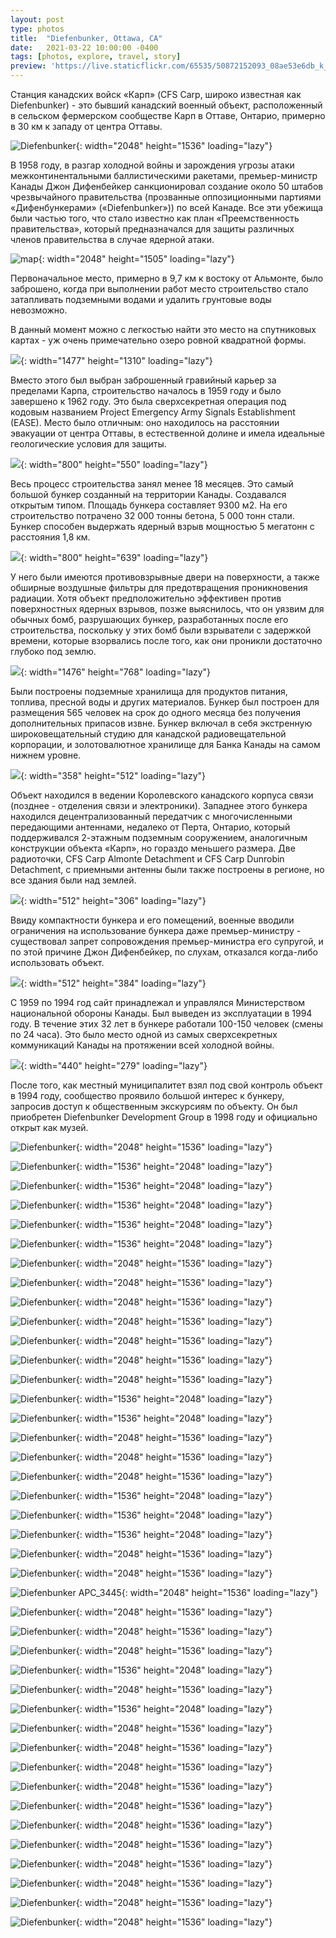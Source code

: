 ```yaml
---
layout: post
type: photos
title:  "Diefenbunker, Ottawa, CA"
date:   2021-03-22 10:00:00 -0400
tags: [photos, explore, travel, story]
preview: 'https://live.staticflickr.com/65535/50872152093_08ae53e6db_k_d.jpg'
---
```


Станция канадских войск «Карп» (CFS Carp, широко известная как Diefenbunker) - это бывший канадский военный объект, расположенный в сельском фермерском сообществе Карп в Оттаве, Онтарио, примерно в 30 км к западу от центра Оттавы.

![Diefenbunker](https://live.staticflickr.com/65535/50872152093_08ae53e6db_k.jpg){: width="2048" height="1536" loading="lazy"}

В 1958 году, в разгар холодной войны и зарождения угрозы атаки межконтинентальными баллистическими ракетами, премьер-министр Канады Джон Дифенбейкер санкционировал создание около 50 штабов чрезвычайного правительства (прозванные оппозиционными партиями «Дифенбункерами» («Diefenbunker»)) по всей Канаде. Все эти убежища были частью того, что стало известно как план «Преемственность правительства», который предназначался для защиты различных членов правительства в случае ядерной атаки.

![map](https://live.staticflickr.com/65535/50872862321_c0045a64ec_k.jpg){: width="2048" height="1505" loading="lazy"}

Первоначальное место, примерно в 9,7 км к востоку от Альмонте, было заброшено, когда при выполнении работ место строительство стало затапливать подземными водами и удалить грунтовые воды невозможно.

В данный момент можно с легкостью найти это место на спутниковых картах - уж очень примечательно озеро ровной квадратной формы.

![](https://live.staticflickr.com/65535/50872964892_26de172bbc_o_d.jpg){: width="1477" height="1310" loading="lazy"}

Вместо этого был выбран заброшенный гравийный карьер за пределами Карпа, строительство началось в 1959 году и было завершено к 1962 году.
Это была сверхсекретная операция под кодовым названием Project Emergency Army Signals Establishment (EASE). Место было отличным: оно находилось на расстоянии эвакуации от центра Оттавы, в естественной долине и имела идеальные геологические условия для защиты.

![](https://live.staticflickr.com/65535/50872158753_f425c77e14_o_d.jpg){: width="800" height="550" loading="lazy"}

Весь процесс строительства занял менее 18 месяцев. Это самый большой бункер созданный на территории Канады. Создавался открытым типом. Площадь бункера составляет 9300 м2. На его строительство потрачено 32 000 тонны бетона, 5 000 тонн стали. Бункер способен выдержать ядерный взрыв мощностью 5 мегатонн с расстояния 1,8 км.

![](https://live.staticflickr.com/65535/50872964807_5c84307d5c_o_d.jpg){: width="800" height="639" loading="lazy"}

У него были имеются противовзрывные двери на поверхности, а также обширные воздушные фильтры для предотвращения проникновения радиации. Хотя объект предположительно эффективен против поверхностных ядерных взрывов, позже выяснилось, что он уязвим для обычных бомб, разрушающих бункер, разработанных после его строительства, поскольку у этих бомб были взрыватели с задержкой времени, которые взорвались после того, как они проникли достаточно глубоко под землю.

![](https://live.staticflickr.com/65535/50872158823_b5053a8aee_o_d.jpg){: width="1476" height="768" loading="lazy"}

Были построены подземные хранилища для продуктов питания, топлива, пресной воды и других материалов. Бункер был построен для размещения 565 человек на срок до одного месяца без получения дополнительных припасов извне. Бункер включал в себя экстренную широковещательный студию для канадской радиовещательной корпорации, и золотовалютное хранилище для Банка Канады на самом нижнем уровне.

![](https://live.staticflickr.com/65535/50872964847_a004a8c512_o_d.jpg){: width="358" height="512" loading="lazy"}

Объект находился в ведении Королевского канадского корпуса связи (позднее - отделения связи и электроники). Западнее этого бункера находился децентрализованный передатчик с многочисленными передающими антеннами, недалеко от Перта, Онтарио, который поддерживался 2-этажным подземным сооружением, аналогичным конструкции объекта «Карп», но гораздо меньшего размера. Две радиоточки, CFS Carp Almonte Detachment и CFS Carp Dunrobin Detachment, с приемными антенны были также построены в регионе, но все здания были над землей.

![](https://live.staticflickr.com/65535/50872964792_ef6fc04e08_o_d.jpg){: width="512" height="306" loading="lazy"}

Ввиду компактности бункера и его помещений, военные вводили ограничения на использование бункера даже премьер-министру - существовал запрет сопровождения премьер-министра его супругой, и по этой причине Джон Дифенбейкер, по слухам, отказался когда-либо использовать объект.

![](https://live.staticflickr.com/65535/50872862246_5dc14b25fe_o_d.jpg){: width="512" height="384" loading="lazy"}

С 1959 по 1994 год сайт принадлежал и управлялся Министерством национальной обороны Канады. Был выведен из эксплуатации в 1994 году. В течение этих 32 лет в бункере работали 100-150 человек (смены по 24 часа). Это было место одной из самых сверхсекретных коммуникаций Канады на протяжении всей холодной войны.

![](https://live.staticflickr.com/65535/50872158713_9f3b89af43_o_d.jpg){: width="440" height="279" loading="lazy"}

После того, как местный муниципалитет взял под свой контроль объект в 1994 году, сообщество проявило большой интерес к бункеру, запросив доступ к общественным экскурсиям по объекту. Он был приобретен Diefenbunker Development Group в 1998 году и официально открыт как музей.

![Diefenbunker](https://live.staticflickr.com/65535/50872958912_b01954cab5_k.jpg){: width="2048" height="1536" loading="lazy"}

![Diefenbunker](https://live.staticflickr.com/65535/50872959087_7a0471145e_k.jpg){: width="1536" height="2048" loading="lazy"}

![Diefenbunker](https://live.staticflickr.com/65535/50872959207_bf817ccf15_k.jpg){: width="1536" height="2048" loading="lazy"}

![Diefenbunker](https://live.staticflickr.com/65535/50872153163_473a16bcec_k.jpg){: width="1536" height="2048" loading="lazy"}

![Diefenbunker](https://live.staticflickr.com/65535/50872856621_35006227bc_k.jpg){: width="1536" height="2048" loading="lazy"}

![Diefenbunker](https://live.staticflickr.com/65535/50872856931_09ebe5c686_k.jpg){: width="1536" height="2048" loading="lazy"}

![Diefenbunker](https://live.staticflickr.com/65535/50872150083_53626b004f_k.jpg){: width="2048" height="1536" loading="lazy"}

![Diefenbunker](https://live.staticflickr.com/65535/50872150378_a3a9f93e85_k.jpg){: width="2048" height="1536" loading="lazy"}

![Diefenbunker](https://live.staticflickr.com/65535/50872956657_c92739dc9d_k.jpg){: width="2048" height="1536" loading="lazy"}

![Diefenbunker](https://live.staticflickr.com/65535/50872150483_28b39a5f5d_k.jpg){: width="2048" height="1536" loading="lazy"}

![Diefenbunker](https://live.staticflickr.com/65535/50872958602_e376459569_k.jpg){: width="2048" height="1536" loading="lazy"}

![Diefenbunker](https://live.staticflickr.com/65535/50872859416_22da8ce176_k.jpg){: width="2048" height="1536" loading="lazy"}

![Diefenbunker](https://live.staticflickr.com/65535/50872152358_ce1183ef10_k.jpg){: width="2048" height="1536" loading="lazy"}

![Diefenbunker](https://live.staticflickr.com/65535/50872961767_657618375c_k.jpg){: width="1536" height="2048" loading="lazy"}

![Diefenbunker](https://live.staticflickr.com/65535/50872155528_0ebb8dddae_k.jpg){: width="1536" height="2048" loading="lazy"}

![Diefenbunker](https://live.staticflickr.com/65535/50872858886_799ede62cf_k.jpg){: width="2048" height="1536" loading="lazy"}

![Diefenbunker](https://live.staticflickr.com/65535/50872961302_76c45b88b0_k.jpg){: width="2048" height="1536" loading="lazy"}

![Diefenbunker](https://live.staticflickr.com/65535/50872961202_3b9562d16e_k.jpg){: width="2048" height="1536" loading="lazy"}

![Diefenbunker](https://live.staticflickr.com/65535/50872154933_3b20d76f6c_k.jpg){: width="1536" height="2048" loading="lazy"}

![Diefenbunker](https://live.staticflickr.com/65535/50872960887_1157527da9_k.jpg){: width="1536" height="2048" loading="lazy"}

![Diefenbunker](https://live.staticflickr.com/65535/50872858066_dd81debc60_k.jpg){: width="1536" height="2048" loading="lazy"}

![Diefenbunker](https://live.staticflickr.com/65535/50872154473_a78066f08c_k.jpg){: width="2048" height="1536" loading="lazy"}

![Diefenbunker](https://live.staticflickr.com/65535/50872960582_5b1a73be9b_k.jpg){: width="2048" height="1536" loading="lazy"}

![Diefenbunker APC_3445](https://live.staticflickr.com/65535/50872154188_9b0371ecca_k.jpg){: width="2048" height="1536" loading="lazy"}

![Diefenbunker](https://live.staticflickr.com/65535/50872960382_3c4bd79d59_k.jpg){: width="2048" height="1536" loading="lazy"}

![Diefenbunker](https://live.staticflickr.com/65535/50872857471_365bdd527b_k.jpg){: width="2048" height="1536" loading="lazy"}

![Diefenbunker](https://live.staticflickr.com/65535/50872854371_5bd13865ac_k.jpg){: width="2048" height="1536" loading="lazy"}

![Diefenbunker](https://live.staticflickr.com/65535/50872153818_ea2a99bf75_k.jpg){: width="1536" height="2048" loading="lazy"}

![Diefenbunker](https://live.staticflickr.com/65535/50872959947_93711789d3_k.jpg){: width="2048" height="1536" loading="lazy"}

![Diefenbunker](https://live.staticflickr.com/65535/50872857081_6cf0b7dd1e_k.jpg){: width="1536" height="2048" loading="lazy"}

![Diefenbunker](https://live.staticflickr.com/65535/50872854551_a63ac745aa_k.jpg){: width="2048" height="1536" loading="lazy"}

![Diefenbunker](https://live.staticflickr.com/65535/50872151138_fe1e528359_k.jpg){: width="2048" height="1536" loading="lazy"}

![Diefenbunker](https://live.staticflickr.com/65535/50872854851_d2c0f47da7_k.jpg){: width="2048" height="1536" loading="lazy"}

![Diefenbunker](https://live.staticflickr.com/65535/50872151433_3f5c155d89_k.jpg){: width="2048" height="1536" loading="lazy"}

![Diefenbunker](https://live.staticflickr.com/65535/50872957822_1c60767d14_k.jpg){: width="2048" height="1536" loading="lazy"}

![Diefenbunker](https://live.staticflickr.com/65535/50872855201_ead7563667_k.jpg){: width="2048" height="1536" loading="lazy"}

![Diefenbunker](https://live.staticflickr.com/65535/50872281543_b4a7ed6c1f_k.jpg){: width="2048" height="1536" loading="lazy"}

![Diefenbunker](https://live.staticflickr.com/65535/50872151773_6e51f20a25_k.jpg){: width="2048" height="1536" loading="lazy"}

![Diefenbunker](https://live.staticflickr.com/65535/50872855431_83f7fec370_k.jpg){: width="2048" height="1536" loading="lazy"}

![Diefenbunker](https://live.staticflickr.com/65535/50872853456_0031116e0e_k.jpg){: width="2048" height="1536" loading="lazy"}

![Diefenbunker](https://live.staticflickr.com/65535/50872854221_d4112e887d_k.jpg){: width="2048" height="1536" loading="lazy"}
